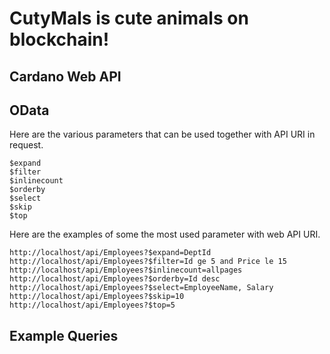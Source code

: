 # CutyMals is cute animals on blockchain!
## Cardano Web API
## OData
Here are the various parameters that can be used together with API URI in request.

    $expand
    $filter
    $inlinecount
    $orderby
    $select
    $skip
    $top

Here are the examples of some the most used parameter with web API URI.

    http://localhost/api/Employees?$expand=DeptId
    http://localhost/api/Employees?$filter=Id ge 5 and Price le 15
    http://localhost/api/Employees?$inlinecount=allpages
    http://localhost/api/Employees?$orderby=Id desc
    http://localhost/api/Employees?$select=EmployeeName, Salary
    http://localhost/api/Employees?$skip=10
    http://localhost/api/Employees?$top=5

## Example Queries 

